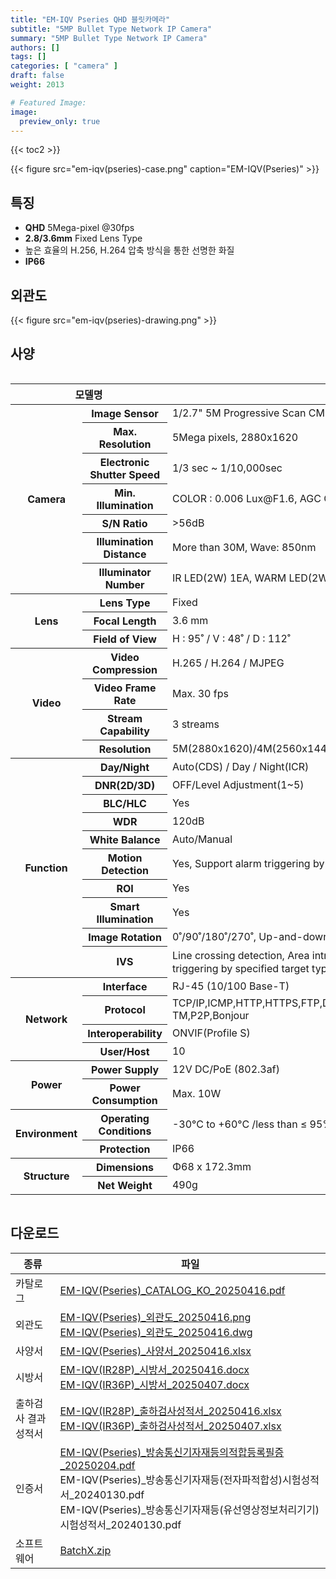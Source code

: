 ```yaml
---
title: "EM-IQV Pseries QHD 블릿카메라"
subtitle: "5MP Bullet Type Network IP Camera"
summary: "5MP Bullet Type Network IP Camera"
authors: []
tags: []
categories: [ "camera" ]
draft: false
weight: 2013

# Featured Image:
image:
  preview_only: true
---
```


{{< toc2 >}}

<div class="container">
<div class="row justify-content-center align-items-center">
<div class="col-sm-6">

{{< figure src="em-iqv(pseries)-case.png" caption="EM-IQV(Pseries)" >}}

</div>
</div>
</div>

<div class="container">
<div class="row justify-content-center">
<div class="col-sm-6 pl-0">

## 특징

- **QHD** 5Mega-pixel @30fps
- **2.8/3.6mm** Fixed Lens Type
- 높은 효율의 H.256, H.264 압축 방식을 통한 선명한 화질
- **IP66**


</div>
<div class="col-sm-6 pl-0">

## 외관도

{{< figure src="em-iqv(pseries)-drawing.png" >}}

</div>
</div>
</div>

## 사양

<div style="overflow-x: auto">
<table class="spec">
<thead>
<tr>
<th colspan="2">모델명</th>
<!--<th>EM-IQV(IR28P)</th>-->
<th>EM-IQV(IR36P)</th>
</tr>
</thead>
<tbody>
<tr>
<th rowspan="7">Camera</th>
<th>Image Sensor</th>
<td colspan="2">1/2.7" 5M Progressive Scan CMOS</td>
</tr>
<tr>
<th>Max. Resolution</th>
<td colspan="2">5Mega pixels, 2880x1620</td>
</tr>
<tr>
<th>Electronic Shutter Speed</th>
<td colspan="2">1/3 sec ~ 1/10,000sec</td>
</tr>
<tr>
<th>Min. Illumination</th>
<td colspan="2">COLOR : 0.006 Lux@F1.6, AGC ON ,B/W : 0 Lux with light</td>
</tr>
<tr>
<th>S/N Ratio</th>
<td colspan="2">>56dB</td>
</tr>
<tr>
<th>Illumination Distance</th>
<td colspan="2">More than 30M, Wave: 850nm</td>
</tr>
<tr>
<th>Illuminator Number</th>
<td colspan="2">IR LED(2W) 1EA, WARM LED(2W) 1EA</td>
</tr>
<tr>
<th rowspan="3">Lens</th>
<th>Lens Type</th>
<td colspan="2">Fixed</td>
</tr>
<tr>
<th>Focal Length</th>
<!--<td>2.8 mm</td>-->
<td>3.6 mm</td>
</tr>
<tr>
<th>Field of View</th>
<!--<td>H : 110˚ / V : 60˚ / D : 133˚</td>-->
<td>H : 95˚ / V : 48˚ / D : 112˚</td>
</tr>
<tr>
<th rowspan="4">Video</th>
<th>Video Compression</th>
<td colspan="2">H.265 / H.264 / MJPEG</td>
</tr>
<tr>
<th>Video Frame Rate</th>
<td colspan="2">Max. 30 fps</td>
</tr>
<tr>
<th>Stream Capability</th>
<td colspan="2">3 streams</td>
</tr>
<tr>
<th>Resolution</th>
<td colspan="2">5M(2880x1620)/4M(2560x1440)/1080p(1920x1080)/720p(1280x720)/D1(704x480)/CIF(352x240)</td>
</tr>
<th rowspan="10">Function</th>
<th>Day/Night</th>
<td colspan="2">Auto(CDS) / Day / Night(ICR)</td>
</tr>
<tr>
<th>DNR(2D/3D)</th>
<td colspan="2">OFF/Level Adjustment(1~5)</td>
</tr>
<tr>
<th>BLC/HLC</th>
<td colspan="2">Yes</td>
</tr>
<tr>
<th>WDR</th>
<td colspan="2">120dB</td>
</tr>
<tr>
<th>White Balance</th>
<td colspan="2">Auto/Manual</td>
</tr>
<tr>
<th>Motion Detection</th>
<td colspan="2">Yes, Support alarm triggering by specified target types (human and vehicle)</td>
</tr>
<tr>
<th>ROI</th>
<td colspan="2">Yes</td>
</tr>
<tr>
<th>Smart Illumination</th>
<td colspan="2">Yes</td>
</tr>
<tr>
<th>Image Rotation</th>
<td colspan="2">0˚/90˚/180˚/270˚, Up-and-down inversion, left-and-right inversion</td>
</tr>
<tr>
<th>IVS</th>
<td colspan="2">Line crossing detection, Area intrusion ，Region Entrance，Region Exiting (support alarm <br> 
triggering by specified target types (human and vehicle)), Fast Moving, Video Shelter</td>
</tr>
<th rowspan="4">Network</th>
<th>Interface</th>
<td colspan="2">RJ-45 (10/100 Base-T)</td>
</tr>
<tr>
<th>Protocol</th>
<td colspan="2">TCP/IP,ICMP,HTTP,HTTPS,FTP,DHCP,DNS,DDNS,RTP,RTSP,RTCP,NTP,IGMP,UPnP,SMTP,UPnP-TM,P2P,Bonjour</td>
</tr>
<tr>
<th>Interoperability</th>
<td colspan="2">ONVIF(Profile S)</td>
</tr>
<tr>
<th>User/Host</th>
<td colspan="2">10</td>
</tr>
<th rowspan="2">Power</th>
<th>Power Supply</th>
<td colspan="2">12V DC/PoE (802.3af)</td>
</tr>
<tr>
<th>Power Consumption</th>
<td colspan="2">Max. 10W</td>
</tr>
<th rowspan="2">Environment</th>
<th>Operating Conditions</th>
<td colspan="2">-30°C to +60°C /less than ≤ 95% RH</td>
</tr>
<tr>
<th>Protection</th>
<td colspan="2">IP66</td>
</tr>
<th rowspan="2">Structure</th>
<th>Dimensions</th>
<td colspan="2">Φ68 x 172.3mm</td>
</tr>
<tr>
<th>Net Weight</th>
<td colspan="2">490g</td>
</tr>
</tbody>
</table>
</div>

## 다운로드

종류 | 파일
---- | ----
카탈로그 | [EM-IQV(Pseries)_CATALOG_KO_20250416.pdf](https://www.emstone.com/data/sales/ko/EM-IQV(Pseries)_CATALOG_KO_20250416.pdf)
외관도 | [EM-IQV(Pseries)_외관도_20250416.png](https://www.emstone.com/data/sales/ko/EM-IQV(Pseries)_외관도_20250416.png)<br>[EM-IQV(Pseries)_외관도_20250416.dwg](https://www.emstone.com/data/sales/ko/EM-IQV(Pseries)_외관도_20250416.dwg)
사양서 | [EM-IQV(Pseries)_사양서_20250416.xlsx](https://www.emstone.com/data/sales/ko/EM-IQV(Pseries)_사양서_20250416.xlsx)
시방서 | [EM-IQV(IR28P)_시방서_20250416.docx](https://www.emstone.com/data/sales/ko/EM-IQV(IR28P)_시방서_20250416.docx)<br>[EM-IQV(IR36P)_시방서_20250407.docx](https://www.emstone.com/data/sales/ko/EM-IQV(IR36P)_시방서_20250407.docx)
출하검사 결과 성적서 | [EM-IQV(IR28P)_출하검사성적서_20250416.xlsx](https://www.emstone.com/data/sales/ko/EM-IQV(IR28P)_출하검사성적서_20250416.xlsx)<br>[EM-IQV(IR36P)_출하검사성적서_20250407.xlsx](https://www.emstone.com/data/sales/ko/EM-IQV(IR36P)_출하검사성적서_20250407.xlsx)
인증서 | [EM-IQV(Pseries)_방송통신기자재등의적합등록필증_20250204.pdf](https://www.emstone.com/data/sales/ko/EM-IQV(Pseries)_방송통신기자재등의적합등록필증_20250204.pdf)<br>EM-IQV(Pseries)_방송통신기자재등(전자파적합성)시험성적서_20240130.pdf<br>EM-IQV(Pseries)_방송통신기자재등(유선영상정보처리기기)시험성적서_20240130.pdf
소프트웨어 | [BatchX.zip](https://www.emstone.com/data/sales/ko/BatchX.zip)

